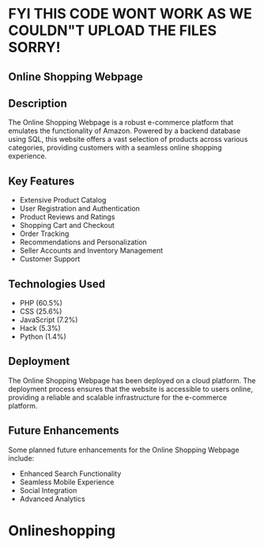 # FYI THIS CODE WONT WORK AS WE COULDN"T UPLOAD THE FILES SORRY!

## Online Shopping Webpage

## Description
The Online Shopping Webpage is a robust e-commerce platform that emulates the functionality of Amazon. Powered by a backend database using SQL, this website offers a vast selection of products across various categories, providing customers with a seamless online shopping experience.

## Key Features
- Extensive Product Catalog
- User Registration and Authentication
- Product Reviews and Ratings
- Shopping Cart and Checkout
- Order Tracking
- Recommendations and Personalization
- Seller Accounts and Inventory Management
- Customer Support

## Technologies Used
- PHP (60.5%)
- CSS (25.6%)
- JavaScript (7.2%)
- Hack (5.3%)
- Python (1.4%)

## Deployment
The Online Shopping Webpage has been deployed on a cloud platform. The deployment process ensures that the website is accessible to users online, providing a reliable and scalable infrastructure for the e-commerce platform.

## Future Enhancements
Some planned future enhancements for the Online Shopping Webpage include:
- Enhanced Search Functionality
- Seamless Mobile Experience
- Social Integration
- Advanced Analytics


# Onlineshopping
